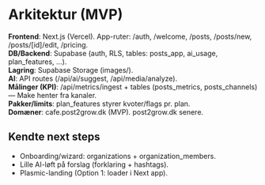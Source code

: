 # Arkitektur (MVP)

**Frontend**: Next.js (Vercel). App-ruter: /auth, /welcome, /posts, /posts/new, /posts/[id]/edit, /pricing.  
**DB/Backend**: Supabase (auth, RLS, tables: posts_app, ai_usage, plan_features, …).  
**Lagring**: Supabase Storage (images/).  
**AI**: API routes (/api/ai/suggest, /api/media/analyze).  
**Målinger (KPI)**: /api/metrics/ingest + tables (posts_metrics, posts_channels) — Make henter fra kanaler.  
**Pakker/limits**: plan_features styrer kvoter/flags pr. plan.  
**Domæner**: cafe.post2grow.dk (MVP). post2grow.dk senere.

## Kendte next steps
- Onboarding/wizard: organizations + organization_members.
- Lille AI-løft på forslag (forklaring + hashtags).
- Plasmic-landing (Option 1: loader i Next app).
